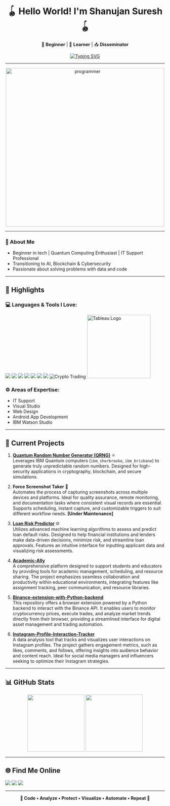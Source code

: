 <h1 align="center">🪀 Hello World! I'm Shanujan Suresh 🪀</h1>

<p align="center">
  🐾 <strong>Beginner</strong> | 📖 <strong>Learner</strong> | 📤 <strong>Disseminator</strong>
</p>

<p align="center">
  <a href="https://github.com/shanujans">
    <img src="https://readme-typing-svg.demolab.com?font=Fira+Code&weight=600&pause=1000&center=true&vCenter=true&width=435&lines=Always+learning+and+building...;Exploring+data+%26+tech;Let's+build+impact!" alt="Typing SVG" />
  </a>
</p>

<hr>

<p align="center">
  <img src="https://cdn.dribbble.com/users/1162077/screenshots/3848914/programmer.gif" width="500px" alt="programmer" />
</p>

---

<p>
  
### 🌱 About Me
+ Beginner in tech | Quantum Computing Enthusiast | IT Support Professional 
+ Transitioning to AI, Blockchain & Cybersecurity
+ Passionate about solving problems with data and code
</p>

---

## 🔦 Highlights

### 💻 Languages & Tools I Love:

<p>
  <img src="https://img.icons8.com/color/48/python--v1.png"/>
  <img src="https://img.icons8.com/color/48/html-5--v1.png"/>
  <img src="https://img.icons8.com/color/48/css3.png"/>
  <img src="https://img.icons8.com/fluency/48/jupyter.png"/>
  <img src="https://img.icons8.com/color/48/kotlin.png"/>
  <img src="https://img.icons8.com/external-flat-juicy-fish/48/external-sql-coding-and-development-flat-flat-juicy-fish.png"/>
  <img src="https://img.icons8.com/color/48/adobe-photoshop--v1.png"/>
  <img src="https://img.icons8.com/color/48/cryptocurrency.png" alt="Crypto Trading"/>
   <img src="https://upload.wikimedia.org/wikipedia/commons/4/4b/Tableau_Logo.png" width="200" alt="Tableau Logo">

</p>

### ⚙️ Areas of Expertise:
- IT Support
- Visual Studio
- Web Design  
- Android App Development
- IBM Watson Studio  

---

## 🚀 Current Projects

1. **[Quantum Random Number Generator (QRNG)](https://github.com/shanujans/Quantum-Random-Number-Generator)** ⚛️  
   Leverages IBM Quantum computers (`ibm_sherbrooke`, `ibm_brisbane`) to generate truly unpredictable random numbers. Designed for high-security applications in cryptography, blockchain, and secure simulations.

2. **Force Screenshot Taker** 🤖  
   Automates the process of capturing screenshots across multiple devices and platforms. Ideal for quality assurance, remote monitoring, and documentation tasks where consistent visual records are essential. Supports scheduling, instant capture, and customizable triggers to suit different workflow needs. **[Under Maintenance]**

3. **[Loan Risk Predictor](https://github.com/shanujans/AutoAI-Loan-Risk-Predictor)** 🌐  
   Utilizes advanced machine learning algorithms to assess and predict loan default risks. Designed to help financial institutions and lenders make data-driven decisions, minimize risk, and streamline loan approvals. Features an intuitive interface for inputting applicant data and visualizing risk assessments.

4. **[Academic-Ally](https://github.com/shanujans/Academic-Ally)**  
   A comprehensive platform designed to support students and educators by providing tools for academic management, scheduling, and resource sharing. The project emphasizes seamless collaboration and productivity within educational environments, integrating features like assignment tracking, peer communication, and resource libraries.

5. **[Binance-extension-with-Python-backend](https://github.com/shanujans/Binance-extension-with-Python-backend)**  
   This repository offers a browser extension powered by a Python backend to interact with the Binance API. It enables users to monitor cryptocurrency prices, execute trades, and analyze market trends directly from their browser, providing a streamlined interface for digital asset management and trading automation.

6. **[Instagram-Profile-Interaction-Tracker](https://github.com/shanujans/Instagram-Profile-Interaction-Tracker)**  
   A data analysis tool that tracks and visualizes user interactions on Instagram profiles. The project gathers engagement metrics, such as likes, comments, and follows, offering insights into audience behavior and content reach. Ideal for social media managers and influencers seeking to optimize their Instagram strategies.

---

## 📊 GitHub Stats

<p align="center">
  <img src="https://github-readme-stats.vercel.app/api?username=shanujans&show_icons=true&theme=github_dark" height="180px"/>
  <img src="https://github-readme-stats.vercel.app/api/top-langs/?username=shanujans&layout=compact&theme=github_dark" height="180px"/>
</p>

---

## 🌐 Find Me Online

<p align="left">
  <a href="www.linkedin.com/in/shanujansuresh" target="_blank"><img src="https://img.icons8.com/color/48/linkedin.png" /></a>
  <a href="https://www.instagram.com/shanujan_29/" target="_blank"><img src="https://img.icons8.com/color/48/instagram-new--v1.png" /></a>
  <a href="https://t.me/@shanujan" target="_blank"><img src="https://img.icons8.com/color/48/telegram-app--v1.png" /></a>
</a>
</p>

---

<p align="center">
  <strong>🔧 Code • Analyze • Protect • Visualize • Automate • Repeat 🔧 </strong>
</p>
